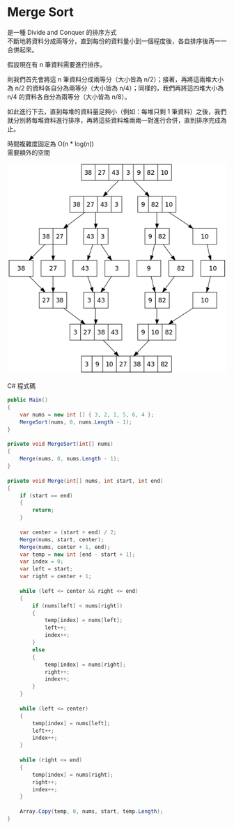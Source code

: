 # Merge Sort

是一種 Divide and Conquer 的排序方式  
不斷地將資料分成兩等分，直到每份的資料量小到一個程度後，各自排序後再一一合併起來。  

假設現在有 n 筆資料需要進行排序。  
 
 則我們首先會將這 n 筆資料分成兩等分（大小皆為 n/2）；接著，再將這兩堆大小為 n/2 的資料各自分為兩等分（大小皆為 n/4）；同樣的，我們再將這四堆大小為 n/4 的資料各自分為兩等分（大小皆為 n/8）。  
 
如此進行下去，直到每堆的資料量足夠小（例如：每堆只剩 1 筆資料）之後，我們就分別將每堆資料進行排序，再將這些資料堆兩兩一對進行合併，直到排序完成為止。  

時間複雜度固定為 O(n * log(n))  
需要額外的空間  

![merge sort](./imgs/mergesort.png)

C# 程式碼  
```csharp
public Main()
{
    var nums = new int [] { 3, 2, 1, 5, 6, 4 };
    MergeSort(nums, 0, nums.Length - 1);
}

private void MergeSort(int[] nums)
{
    Merge(nums, 0, nums.Length - 1);
}

private void Merge(int[] nums, int start, int end)
{
    if (start == end)
    {
        return;
    }
    
    var center = (start + end) / 2;
    Merge(nums, start, center);
    Merge(nums, center + 1, end);
    var temp = new int [end - start + 1];
    var index = 0;
    var left = start;
    var right = center + 1;
    
    while (left <= center && right <= end)
    {
        if (nums[left] < nums[right])
        {
            temp[index] = nums[left];
            left++;
            index++;
        }
        else
        {
            temp[index] = nums[right];
            right++;
            index++;
        }
    }
    
    while (left <= center)
    {
        temp[index] = nums[left];
        left++;
        index++;
    }
    
    while (right <= end)
    {
        temp[index] = nums[right];
        right++;
        index++;
    }
                
    Array.Copy(temp, 0, nums, start, temp.Length);
}
```